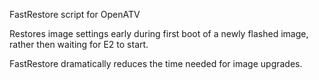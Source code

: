 FastRestore script for OpenATV

Restores image settings early during first boot of a newly flashed image,
rather then waiting for E2 to start.

FastRestore dramatically reduces the time needed for image upgrades.
